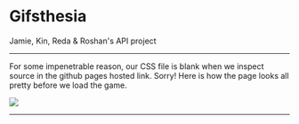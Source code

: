 # Gifsthesia
Jamie, Kin, Reda &amp; Roshan's API project

---
For some impenetrable reason, our CSS file is blank when we inspect source in the github pages hosted link. Sorry! Here is how the page looks all pretty before we load the game.

![](https://i.imgur.com/Tl2s88M.png)


---
